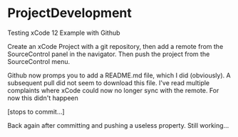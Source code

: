 # ProjectDevelopment
Testing xCode 12 Example with Github

Create an xCode Project with a git repository, then add a remote from the SourceControl panel in the navigator. Then push the project from the SourceControl menu. 

Github now promps you to add a README.md file, which I did (obviously). A subsequent pull did not seem to download this file. I've read multiple complaints where xCode could now no longer sync with the remote. For now this didn't happeen

[stops to commit...]

Back again after committing and pushing a useless property. Still working...


